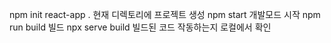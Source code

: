 npm init react-app .    현재 디렉토리에 프로젝트 생성
npm start       개발모드 시작
npm run build       빌드
npx serve build     빌드된 코드 작동하는지 로컬에서 확인